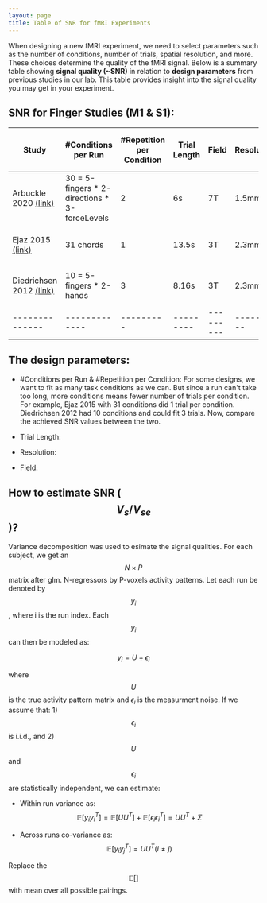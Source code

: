 ```yaml
---
layout: page
title: Table of SNR for fMRI Experiments
---
```


When designing a new fMRI experiment, we need to select parameters such as the number of conditions, number of trials, spatial resolution, and more. These choices determine the quality of the fMRI signal. Below is a summary table showing **signal quality (~SNR)** in relation to **design parameters** from previous studies in our lab. This table provides insight into the signal quality you may get in your experiment.

## SNR for Finger Studies (M1 & S1):

| Study | #Conditions per Run | #Repetition per Condition | Trial Length | Field | Resolution | SNR ($$ V_s / V_{se}$$) | in-plane acc | multiband factor | TR | 
|----------------|-------------|---------|---------|---------|---------|---------|---------|---------|---------|
| Arbuckle 2020 <a href="https://www.jneurosci.org/content/40/48/9210" target="_blank">(link)</a> | 30 = 5-fingers * 2-directions * 3-forceLevels | 2 | 6s | 7T | 1.5mm | $$8.85\% \pm 1.05sem$$ | 2 | 2 | 1.5s |
| Ejaz 2015 <a href="https://www.nature.com/articles/nn.4038" target="_blank">(link)</a> | 31 chords | 1 | 13.5s | 3T | 2.3mm | $$3.26\% \pm 0.49sem$$ | - | - | 2.72s |
| Diedrichsen 2012 <a href="https://pmc.ncbi.nlm.nih.gov/articles/PMC3643717/" target="_blank">(link)</a> | 10 = 5-fingers * 2-hands | 3 | 8.16s | 3T | 2.3mm |  $$25.63\% \pm 4.09sem$$ | - | - | 2.72s |
| --------------|-------------|---------|---------|---------|---------|---------|---------|---------|---------|


## The design parameters:

* #Conditions per Run & #Repetition per Condition: For some designs, we want to fit as many task conditions as we can. But since a run can't take too long, more conditions means fewer number of trials per condition. For example, Ejaz 2015 with 31 conditions did 1 trial per condition. Diedrichsen 2012 had 10 conditions and could fit 3 trials. Now, compare the achieved SNR values between the two. 

* Trial Length:

* Resolution:

* Field: 


## How to estimate SNR ($$ V_s / V_{se}$$)?

Variance decomposition was used to esimate the signal qualities. For each subject, we get an $$N \times P$$ matrix after glm. N-regressors by P-voxels activity patterns. Let each run be denoted by $$y_i$$, where i is the run index. Each $$y_i$$ can then be modeled as:

$$
y_i = U + \epsilon_i
$$

where $$U$$ is the true activity pattern matrix and $\epsilon_i$ is the measurment noise. If we assume that: 1) $$\epsilon_i$$ is i.i.d., and 2) $$U$$ and $$\epsilon_i$$ are statistically independent, we can estimate:

* Within run variance as:
$$
\mathbb{E}[y_i {y_i}^T] = \mathbb{E}[U U^T] + \mathbb{E}[\epsilon_i {\epsilon_i}^T] = UU^T + \Sigma
$$

* Across runs co-variance as:
$$
\mathbb{E}[y_i {y_j}^T] = UU^T (i \neq j)
$$

Replace the $$\mathbb{E}[]$$ with mean over all possible pairings.

